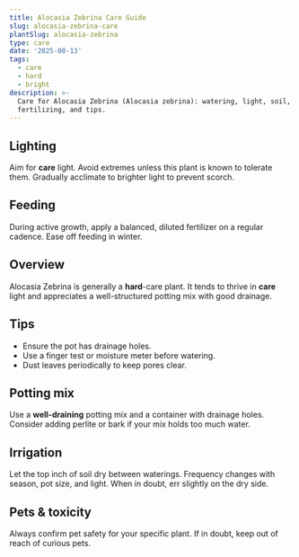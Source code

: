 ```yaml
---
title: Alocasia Zebrina Care Guide
slug: alocasia-zebrina-care
plantSlug: alocasia-zebrina
type: care
date: '2025-08-13'
tags:
  - care
  - hard
  - bright
description: >-
  Care for Alocasia Zebrina (Alocasia zebrina): watering, light, soil,
  fertilizing, and tips.
---
```

## Lighting
Aim for **care** light. Avoid extremes unless this plant is known to tolerate them. Gradually acclimate to brighter light to prevent scorch.

## Feeding
During active growth, apply a balanced, diluted fertilizer on a regular cadence. Ease off feeding in winter.

## Overview
Alocasia Zebrina is generally a **hard**-care plant. It tends to thrive in **care** light and appreciates a well-structured potting mix with good drainage.

## Tips
- Ensure the pot has drainage holes.
- Use a finger test or moisture meter before watering.
- Dust leaves periodically to keep pores clear.

## Potting mix
Use a **well-draining** potting mix and a container with drainage holes. Consider adding perlite or bark if your mix holds too much water.

## Irrigation
Let the top inch of soil dry between waterings. Frequency changes with season, pot size, and light. When in doubt, err slightly on the dry side.

## Pets & toxicity
Always confirm pet safety for your specific plant. If in doubt, keep out of reach of curious pets.
